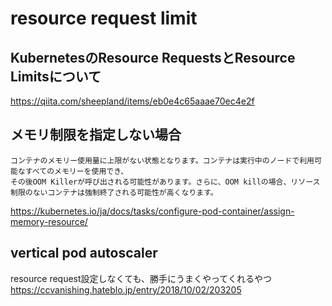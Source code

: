 # resource request limit
## KubernetesのResource RequestsとResource Limitsについて
https://qiita.com/sheepland/items/eb0e4c65aaae70ec4e2f

## メモリ制限を指定しない場合
```
コンテナのメモリー使用量に上限がない状態となります。コンテナは実行中のノードで利用可能なすべてのメモリーを使用でき、
その後OOM Killerが呼び出される可能性があります。さらに、OOM killの場合、リソース制限のないコンテナは強制終了される可能性が高くなります。
```
https://kubernetes.io/ja/docs/tasks/configure-pod-container/assign-memory-resource/

## vertical pod autoscaler
resource request設定しなくても、勝手にうまくやってくれるやつ  
https://ccvanishing.hateblo.jp/entry/2018/10/02/203205